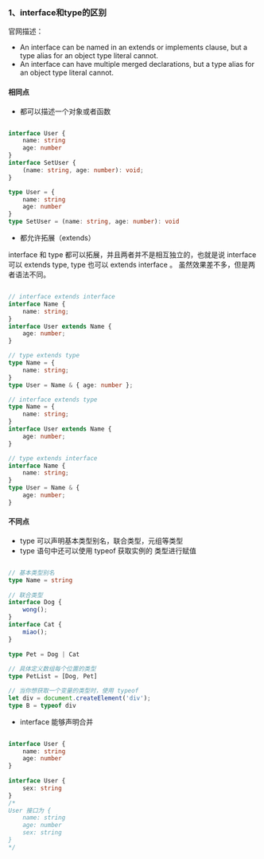 ### 1、interface和type的区别

官网描述：  
- An interface can be named in an extends or implements clause, but a type alias for an object type literal cannot.
- An interface can have multiple merged declarations, but a type alias for an object type literal cannot.

#### 相同点

- 都可以描述一个对象或者函数

```ts

interface User {
    name: string
    age: number
}
interface SetUser {
    (name: string, age: number): void;
}

type User = {
    name: string
    age: number
}
type SetUser = (name: string, age: number): void
```

- 都允许拓展（extends）

interface 和 type 都可以拓展，并且两者并不是相互独立的，也就是说 interface 可以 extends type, type 也可以 extends interface 。 虽然效果差不多，但是两者语法不同。  

```ts

// interface extends interface
interface Name { 
    name: string; 
}
interface User extends Name { 
    age: number; 
}

// type extends type
type Name = { 
    name: string; 
}
type User = Name & { age: number };

// interface extends type
type Name = { 
    name: string; 
}
interface User extends Name { 
    age: number; 
}

// type extends interface
interface Name { 
    name: string; 
}
type User = Name & { 
    age: number; 
}
```

#### 不同点

- type 可以声明基本类型别名，联合类型，元组等类型
- type 语句中还可以使用 typeof 获取实例的 类型进行赋值

```ts

// 基本类型别名
type Name = string
 
// 联合类型
interface Dog {
    wong();
}
interface Cat {
    miao();
}
 
type Pet = Dog | Cat
 
// 具体定义数组每个位置的类型
type PetList = [Dog, Pet]

// 当你想获取一个变量的类型时，使用 typeof
let div = document.createElement('div');
type B = typeof div
```

- interface 能够声明合并
```ts

interface User {
    name: string
    age: number
}
 
interface User {
    sex: string
}
/*
User 接口为 {
    name: string
    age: number
    sex: string 
}
*/
```